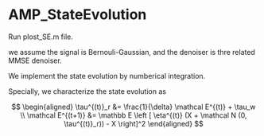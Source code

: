 # AMP_StateEvolution

Run plost_SE.m file.

we assume the signal is Bernouli-Gaussian, and the denoiser is thre related MMSE denoiser.

We implement the state evolution by numberical integration.

Specially, we characterize the state evolution as

$$
\begin{aligned}
\tau^{(t)}_r &= \frac{1}{\delta} \mathcal E^{(t)} + \tau_w \\
\mathcal E^{(t+1)} &= \mathbb E \left [ \eta^{(t)} (X + \mathcal N (0, \tau^{(t)}_r)) - X \right]^2
\end{aligned}
$$
